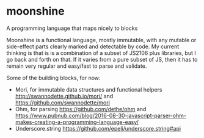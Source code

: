 # moonshine
A programming language that maps nicely to blocks

Moonshine is a functional language, mostly immutable, with any mutable or side-effect parts clearly marked and detectable by code. My current thinking is that is is a combination of a subset of JS2106 plus libraries, but I go back and forth on that. If it varies from a pure subset of JS, then it has to remain very regular and easy/fast to parse and validate.

Some of the building blocks, for now:

* Mori, for immutable data structures and functional helpers http://swannodette.github.io/mori/ and https://github.com/swannodette/mori
* Ohm, for parsing https://github.com/dethe/ohm and https://www.pubnub.com/blog/2016-08-30-javascript-parser-ohm-makes-creating-a-programming-language-easy/
* Underscore.string https://github.com/epeli/underscore.string#api
